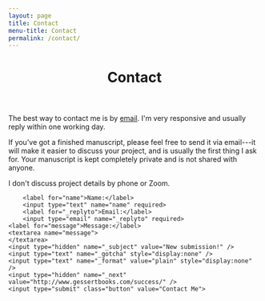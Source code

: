 ```yaml
---
layout: page
title: Contact
menu-title: Contact
permalink: /contact/
---
```


<header class="post-header">
    <h1 class="post-title">Contact</h1>
  </header>

The best way to contact me is by [email](mailto:phillip@gessertbooks.com). I'm very responsive and usually reply within one working day.

If you've got a finished manuscript, please feel free to send it via email---it will make it easier to discuss your project, and is usually the first thing I ask for. Your manuscript is kept completely private and is not shared with anyone.

I don't discuss project details by phone or Zoom.

<form action="https://formspree.io/phillip@gessertbooks.com"
	method="POST">
	
		<label for="name">Name:</label>
		<input type="text" name="name" required>
		<label for="_replyto">Email:</label>
		<input type="email" name="_replyto" required>
	<label for="message">Message:</label>
	<textarea name="message">
	</textarea>
	<input type="hidden" name="_subject" value="New submission!" />
	<input type="text" name="_gotcha" style="display:none" />
	<input type="text" name="_format" value="plain" style="display:none" />
	<input type="hidden" name="_next" value="http://www.gessertbooks.com/success/" />
	<input type="submit" class="button" value="Contact Me">
</form>